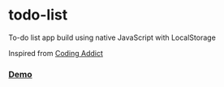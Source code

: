 # todo-list
To-do list app build using native JavaScript with LocalStorage

Inspired from [Coding Addict](https://www.youtube.com/watch?v=txGjnJ0YAVY&t=2452s)

### [Demo](https://awran5.github.io/todo-list/)

